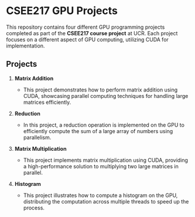 
# CSEE217 GPU Projects

This repository contains four different GPU programming projects completed as part of the **CSEE217 course project** at UCR. Each project focuses on a different aspect of GPU computing, utilizing CUDA for implementation.

## Projects

1. **Matrix Addition**
   - This project demonstrates how to perform matrix addition using CUDA, showcasing parallel computing techniques for handling large matrices efficiently.

2. **Reduction**
   - In this project, a reduction operation is implemented on the GPU to efficiently compute the sum of a large array of numbers using parallelism.

3. **Matrix Multiplication**
   - This project implements matrix multiplication using CUDA, providing a high-performance solution to multiplying two large matrices in parallel.

4. **Histogram**
   - This project illustrates how to compute a histogram on the GPU, distributing the computation across multiple threads to speed up the process.

